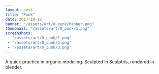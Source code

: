 ```yaml
---
layout: post
title: "Punk"
date: 2017-10-12
banner: "/assets/art/0_punk/banner.png"
thumbnail: "/assets/art/0_punk/1.png"
screenshots:
 - "/assets/art/0_punk/1.png"
 - "/assets/art/0_punk/2.png"
 - "/assets/art/0_punk/3.png"
---
```


A quick practice in organic modeling. Sculpted in Sculptris, rendered in blender.
